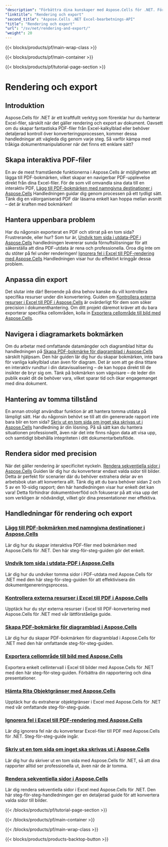 ```yaml
---
"description": "Förbättra dina kunskaper med Aspose.Cells för .NET. Fördjupa dig i handledningar för att rendera, exportera och skapa interaktiva Excel PDF-dokument."
"linktitle": "Rendering och export"
"second_title": "Aspose.Cells .NET Excel-bearbetnings-API"
"title": "Rendering och export"
"url": "/sv/net/rendering-and-export/"
"weight": 20
---
```


{{< blocks/products/pf/main-wrap-class >}}

{{< blocks/products/pf/main-container >}}

{{< blocks/products/pf/tutorial-page-section >}}

# Rendering och export

## Introduktion

Aspose.Cells för .NET är ett kraftfullt verktyg som förenklar hur du hanterar Excel-filer, särskilt när det gäller rendering och export av dokument. Oavsett om du skapar fantastiska PDF-filer från Excel-kalkylblad eller behöver detaljerad kontroll över konverteringsprocessen, kommer dessa handledningar att vägleda dig genom varje steg. Så varför kämpa med tråkiga dokumentmanipulationer när det finns ett enklare sätt?

## Skapa interaktiva PDF-filer

En av de mest framstående funktionerna i Aspose.Cells är möjligheten att lägga till PDF-bokmärken, vilket skapar en navigerbar PDF-upplevelse direkt från dina Excel-filer. För de som vill omvandla sina data till en interaktiv PDF, [Lägg till PDF-bokmärken med namngivna destinationer i Aspose.Cells](./add-pdf-bookmarks/) Handledningen guidar dig genom processen på ett tydligt sätt. Tänk dig en välorganiserad PDF där läsarna enkelt kan hoppa mellan avsnitt – det är kraften med bokmärken!

## Hantera uppenbara problem

Har du någonsin exporterat en PDF och stirrat på en tom sida? Frustrerande, eller hur? Som tur är, [Undvik tom sida i utdata-PDF i Aspose.Cells](./avoid-blank-page-in-output-pdf/) handledningen levererar sunda förnuftslösningar för att säkerställa att dina PDF-utdata är rena och professionella. Oroa dig inte om du stöter på fel under renderingen! [Ignorera fel i Excel till PDF-rendering med Aspose.Cells](./ignore-errors-while-rendering/) Handledningen visar hur du effektivt kringgår dessa problem.

## Anpassa din export

Det slutar inte där! Beroende på dina behov kanske du vill kontrollera specifika resurser under din konvertering. Guiden om [Kontrollera externa resurser i Excel till PDF i Aspose.Cells](./control-loading-of-external-resources/) är ovärderligt för dem som söker precision i dokumenthantering. Om ditt projekt däremot kräver att du bara exporterar specifika cellområden, kolla in [Exportera cellområde till bild med Aspose.Cells](./export-range-of-cells-to-image/).

## Navigera i diagramarkets bokmärken

Om du arbetar med omfattande datamängder och diagramblad hittar du handledningen på [Skapa PDF-bokmärke för diagramblad i Aspose.Cells](./create-pdf-bookmark-entry-for-chart-sheet/) särskilt hjälpsam. Den här guiden lär dig hur du skapar bokmärken, inte bara för vanliga kalkylblad utan även för diagram. Det är som att ge dina tittare en interaktiv rundtur i din datavisualisering – de kan hoppa direkt till de insikter de bryr sig om. Tänk på bokmärken som vägvisare – de leder din publik exakt dit de behöver vara, vilket sparar tid och ökar engagemanget med dina dokument.

## Hantering av tomma tillstånd

En annan otroligt användbar funktion är att hantera tomma utdata på lämpligt sätt. Har du någonsin behövt se till att din genererade rapport inte bara blir en tom sida? [Skriv ut en tom sida om inget ska skrivas ut i Aspose.Cells](./output-blank-page-when-nothing-to-print/) handledning är din lösning. På så sätt kan du hantera situationen professionellt, även när det inte finns någon data att visa upp, och samtidigt bibehålla integriteten i ditt dokumentarbetsflöde.

## Rendera sidor med precision

När det gäller rendering är specificitet nyckeln. [Rendera sekventiella sidor i Aspose.Cells](./render-limited-number-of-sequential-pages/) Guiden lär dig hur du konverterar endast valda sidor till bilder. Detta är perfekt för scenarier där du behöver extrahera delar av en arbetsbok utan att konvertera allt. Tänk dig att du bara behöver sidan 2 och 5 av en 10-sidig rapport; den här handledningen visar hur enkelt det kan vara! Detta förhindrar dokumentöverflöd och fokuserar på att visa upp det som verkligen är nödvändigt, vilket gör dina presentationer mer effektiva.

## Handledningar för rendering och export
### [Lägg till PDF-bokmärken med namngivna destinationer i Aspose.Cells](./add-pdf-bookmarks/)
Lär dig hur du skapar interaktiva PDF-filer med bokmärken med Aspose.Cells för .NET. Den här steg-för-steg-guiden gör det enkelt.
### [Undvik tom sida i utdata-PDF i Aspose.Cells](./avoid-blank-page-in-output-pdf/)
Lär dig hur du undviker tomma sidor i PDF-utdata med Aspose.Cells för .NET med den här steg-för-steg-guiden för att effektivisera din dokumentgenereringsprocess.
### [Kontrollera externa resurser i Excel till PDF i Aspose.Cells](./control-loading-of-external-resources/)
Upptäck hur du styr externa resurser i Excel till PDF-konvertering med Aspose.Cells för .NET med vår lättförståeliga guide.
### [Skapa PDF-bokmärke för diagramblad i Aspose.Cells](./create-pdf-bookmark-entry-for-chart-sheet/)
Lär dig hur du skapar PDF-bokmärken för diagramblad i Aspose.Cells för .NET med den här omfattande steg-för-steg-guiden.
### [Exportera cellområde till bild med Aspose.Cells](./export-range-of-cells-to-image/)
Exportera enkelt cellintervall i Excel till bilder med Aspose.Cells för .NET med den här steg-för-steg-guiden. Förbättra din rapportering och dina presentationer.
### [Hämta Rita Objektgränser med Aspose.Cells](./get-draw-object-and-bound/)
Upptäck hur du extraherar objektgränser i Excel med Aspose.Cells för .NET med vår omfattande steg-för-steg-guide.
### [Ignorera fel i Excel till PDF-rendering med Aspose.Cells](./ignore-errors-while-rendering/)
Lär dig ignorera fel när du konverterar Excel-filer till PDF med Aspose.Cells för .NET. Steg-för-steg-guide ingår.
### [Skriv ut en tom sida om inget ska skrivas ut i Aspose.Cells](./output-blank-page-when-nothing-to-print/)
Lär dig hur du skriver ut en tom sida med Aspose.Cells för .NET, så att dina rapporter alltid ser professionella ut, även när de är tomma.
### [Rendera sekventiella sidor i Aspose.Cells](./render-limited-number-of-sequential-pages/)
Lär dig rendera sekventiella sidor i Excel med Aspose.Cells för .NET. Den här steg-för-steg-handledningen ger en detaljerad guide för att konvertera valda sidor till bilder.

{{< /blocks/products/pf/tutorial-page-section >}}

{{< /blocks/products/pf/main-container >}}

{{< /blocks/products/pf/main-wrap-class >}}

{{< blocks/products/products-backtop-button >}}